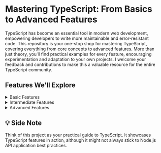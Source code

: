 # Mastering TypeScript: From Basics to Advanced Features

TypeScript has become an essential tool in modern web development, empowering developers to write more maintainable and error-resistant code. This repository is your one-stop shop for mastering TypeScript, covering everything from core concepts to advanced features. More than just theory, you'll find practical examples for every feature, encouraging experimentation and adaptation to your own projects. I welcome your feedback and contributions to make this a valuable resource for the entire TypeScript community.

## Features We'll Explore

<details>
<summary>Basic Features</summary>
<p>These features form the foundation of TypeScript and are essential for any type-safe application.</p>

1. **Type Annotations**: Define types for variables, parameters, and return values to leverage TypeScript's static type checking.
    [Example 2](https://github.com/husni1992/TypeScript-advanced/blob/main/src/app/controllers/UserController.ts)
2. **Interfaces**: Create contracts for object structures, ensuring adherence to specified shapes.
3. **Classes**: Use object-oriented principles to construct objects with properties and methods.
4. **Enums**: Enumerate a set of named constants to improve code readability and maintainability.
5. **Type Aliases**: Create custom type definitions to simplify complex type signatures and enhance code readability.
6. **Nullable Types**: Work with values that may be `null` or `undefined`, denoted with a `?` for optional properties and variables.

</details>

<details>
<summary>Intermediate Features</summary>
<p>Intermediate features introduce more flexibility and reusability in types, commonly used in applications with moderate complexity.</p>

7. **Union Types**: Allow for a value to be one of several types, providing versatility in variable and function typing.
8. **Intersection Types**: Combine types into one by merging their properties, creating a new type that has all the properties of the constituent types.
9. **Generics**: Design flexible and reusable components by creating types that work over a variety of values while maintaining type integrity.
10. **Type Guards**: Apply runtime checks to determine the type of a variable and narrow its type within scope.
11. **Tuples**: Utilize fixed-length arrays with elements whose types are known, but not necessarily the same.
12. **Literal Types**: Constrain variables to specific values, offering a way to signal intent and enforce function contracts.
13. **Utility Types**: Leverage TypeScript's built-in utility types for common transformations and operations on types.
14. **Namespaces**: Structure code with logical grouping and prevent pollution of the global scope.
</details>

<details>
<summary>Advanced Features</summary>
<p>Advanced features involve complex type manipulation and are used to write more abstract, flexible, and reusable code, often utilized in library/framework development.</p>

15. **Mapped Types**: Generate new types by transforming existing ones, iterating over their properties and applying modifications.
16. **Conditional Types**: Define types that are determined based on conditional logic, allowing for types to change based on the input types.
17. **Decorators**: Functions that modify class, method, property, or parameter behavior and metadata at compile or runtime.
18. **Mixins**: Create classes that combine multiple classes or interfaces into one.
19. **Module Augmentation**: Enhance or modify existing modules by adding new properties or methods.
20. **Advanced Generics**: Utilize generics to create highly reusable components capable of handling complex typing scenarios.
21. **Template Literals**: Use template literal types to construct types based on template literal strings, introducing string manipulation capabilities into the type system.
</details>

## 💡 Side Note

Think of this project as your practical guide to TypeScript. It showcases TypeScript features in action, although it might not always stick to Node.js API application best practices.
